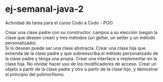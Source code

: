 # ej-semanal-java-2
Actividad de tarea para el curso Codo a Codo - POO

Crear una clase padre con su constructor, campos a su elección (según la clase que deseen crear) y tres métodos (un getter, un setter y un método personalizado).  
Si lo desean puede ser una clase abstracta.
Crear una clase hija que extienda de la clase padre y que sobreescriba el método personalizado de la clase padre y tenga una propia.
Crear una interface a implementar en la clase hija.
No olvidar hacer uso de los modificadores de acceso.
Crear un objeto a partir de la clase padre y otro a partir de la clase hijo, y demostrar el principio del polimorfismo.
